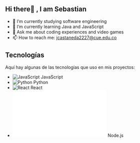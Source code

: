 ## Hi there👋 , I am Sebastian

- 🔭 I’m currently studying software engineering
- 🌱 I’m currently learning Java and JavaScript
- 💬 Ask me about coding experiences and video games
- 📫 How to reach me: jcastaneda2227@cue.edu.co

## Tecnologías

Aquí hay algunas de las tecnologías que uso en mis proyectos:

*   ![JavaScript](https://encrypted-tbn0.gstatic.com/images?q=tbn:ANd9GcRuHnJDLOcdm_0b6N6kNj-1OvO9KhKYgqIy0w&s) JavaScript
*   ![Python](URL_de_la_imagen_de_Python) Python
*   ![React](URL_de_la_imagen_de_React) React
*   ![Node.js](URL_de_la_imagen_de_Node.js) Node.js


<!--
**VirtualViking/VirtualViking** is a ✨ _special_ ✨ repository because its `README.md` (this file) appears on your GitHub profile.
- 🤔 I’m looking for help with ...
- 👯 I’m looking to collaborate 
- 😄 Pronouns: ...
- ⚡ Fun fact: ...

-->
